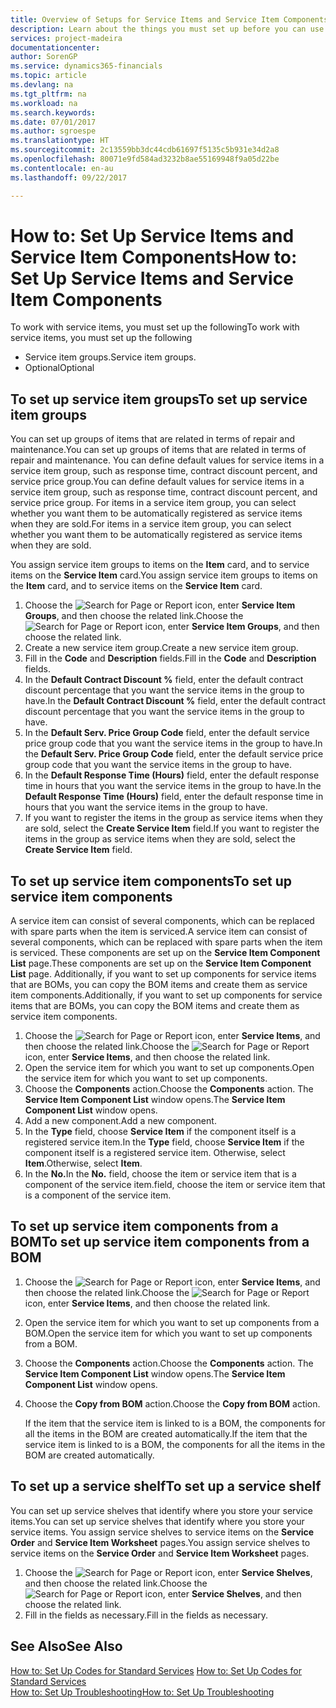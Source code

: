 ```yaml
---
title: Overview of Setups for Service Items and Service Item Components | Microsoft Docs
description: Learn about the things you must set up before you can use service items, including default values such as response time, contract discount percent, and service price group.
services: project-madeira
documentationcenter: 
author: SorenGP
ms.service: dynamics365-financials
ms.topic: article
ms.devlang: na
ms.tgt_pltfrm: na
ms.workload: na
ms.search.keywords: 
ms.date: 07/01/2017
ms.author: sgroespe
ms.translationtype: HT
ms.sourcegitcommit: 2c13559bb3dc44cdb61697f5135c5b931e34d2a8
ms.openlocfilehash: 80071e9fd584ad3232b8ae55169948f9a05d22be
ms.contentlocale: en-au
ms.lasthandoff: 09/22/2017

---
```

# <a name="how-to-set-up-service-items-and-service-item-components"></a><span data-ttu-id="6131f-103">How to: Set Up Service Items and Service Item Components</span><span class="sxs-lookup"><span data-stu-id="6131f-103">How to: Set Up Service Items and Service Item Components</span></span>
<span data-ttu-id="6131f-104">To work with service items, you must set up the following</span><span class="sxs-lookup"><span data-stu-id="6131f-104">To work with service items, you must set up the following</span></span>

* <span data-ttu-id="6131f-105">Service item groups.</span><span class="sxs-lookup"><span data-stu-id="6131f-105">Service item groups.</span></span> 
* <span data-ttu-id="6131f-106">Optional</span><span class="sxs-lookup"><span data-stu-id="6131f-106">Optional</span></span>

## <a name="to-set-up-service-item-groups"></a><span data-ttu-id="6131f-107">To set up service item groups</span><span class="sxs-lookup"><span data-stu-id="6131f-107">To set up service item groups</span></span>
<span data-ttu-id="6131f-108">You can set up groups of items that are related in terms of repair and maintenance.</span><span class="sxs-lookup"><span data-stu-id="6131f-108">You can set up groups of items that are related in terms of repair and maintenance.</span></span> <span data-ttu-id="6131f-109">You can define default values for service items in a service item group, such as response time, contract discount percent, and service price group.</span><span class="sxs-lookup"><span data-stu-id="6131f-109">You can define default values for service items in a service item group, such as response time, contract discount percent, and service price group.</span></span> <span data-ttu-id="6131f-110">For items in a service item group, you can select whether you want them to be automatically registered as service items when they are sold.</span><span class="sxs-lookup"><span data-stu-id="6131f-110">For items in a service item group, you can select whether you want them to be automatically registered as service items when they are sold.</span></span>  
  
<span data-ttu-id="6131f-111">You assign service item groups to items on the **Item** card, and to service items on the **Service Item** card.</span><span class="sxs-lookup"><span data-stu-id="6131f-111">You assign service item groups to items on the **Item** card, and to service items on the **Service Item** card.</span></span>  
  
1. <span data-ttu-id="6131f-112">Choose the ![Search for Page or Report](media/ui-search/search_small.png "Search for Page or Report icon") icon, enter **Service Item Groups**, and then choose the related link.</span><span class="sxs-lookup"><span data-stu-id="6131f-112">Choose the ![Search for Page or Report](media/ui-search/search_small.png "Search for Page or Report icon") icon, enter **Service Item Groups**, and then choose the related link.</span></span>  
2. <span data-ttu-id="6131f-113">Create a new service item group.</span><span class="sxs-lookup"><span data-stu-id="6131f-113">Create a new service item group.</span></span>  
3. <span data-ttu-id="6131f-114">Fill in the **Code** and **Description** fields.</span><span class="sxs-lookup"><span data-stu-id="6131f-114">Fill in the **Code** and **Description** fields.</span></span>  
4. <span data-ttu-id="6131f-115">In the **Default Contract Discount %** field, enter the default contract discount percentage that you want the service items in the group to have.</span><span class="sxs-lookup"><span data-stu-id="6131f-115">In the **Default Contract Discount %** field, enter the default contract discount percentage that you want the service items in the group to have.</span></span>  
5. <span data-ttu-id="6131f-116">In the **Default Serv. Price Group Code** field, enter the default service price group code that you want the service items in the group to have.</span><span class="sxs-lookup"><span data-stu-id="6131f-116">In the **Default Serv. Price Group Code** field, enter the default service price group code that you want the service items in the group to have.</span></span>  
6. <span data-ttu-id="6131f-117">In the **Default Response Time (Hours)** field, enter the default response time in hours that you want the service items in the group to have.</span><span class="sxs-lookup"><span data-stu-id="6131f-117">In the **Default Response Time (Hours)** field, enter the default response time in hours that you want the service items in the group to have.</span></span>  
7. <span data-ttu-id="6131f-118">If you want to register the items in the group as service items when they are sold, select the **Create Service Item** field.</span><span class="sxs-lookup"><span data-stu-id="6131f-118">If you want to register the items in the group as service items when they are sold, select the **Create Service Item** field.</span></span>  

## <a name="to-set-up-service-item-components"></a><span data-ttu-id="6131f-119">To set up service item components</span><span class="sxs-lookup"><span data-stu-id="6131f-119">To set up service item components</span></span>
<span data-ttu-id="6131f-120">A service item can consist of several components, which can be replaced with spare parts when the item is serviced.</span><span class="sxs-lookup"><span data-stu-id="6131f-120">A service item can consist of several components, which can be replaced with spare parts when the item is serviced.</span></span> <span data-ttu-id="6131f-121">These components are set up on the **Service Item Component List** page.</span><span class="sxs-lookup"><span data-stu-id="6131f-121">These components are set up on the **Service Item Component List** page.</span></span> <span data-ttu-id="6131f-122">Additionally, if you want to set up components for service items that are BOMs, you can copy the BOM items and create them as service item components.</span><span class="sxs-lookup"><span data-stu-id="6131f-122">Additionally, if you want to set up components for service items that are BOMs, you can copy the BOM items and create them as service item components.</span></span> 
  
1. <span data-ttu-id="6131f-123">Choose the ![Search for Page or Report](media/ui-search/search_small.png "Search for Page or Report icon") icon, enter **Service Items**, and then choose the related link.</span><span class="sxs-lookup"><span data-stu-id="6131f-123">Choose the ![Search for Page or Report](media/ui-search/search_small.png "Search for Page or Report icon") icon, enter **Service Items**, and then choose the related link.</span></span> 
2. <span data-ttu-id="6131f-124">Open the service item for which you want to set up components.</span><span class="sxs-lookup"><span data-stu-id="6131f-124">Open the service item for which you want to set up components.</span></span>  
3. <span data-ttu-id="6131f-125">Choose the **Components** action.</span><span class="sxs-lookup"><span data-stu-id="6131f-125">Choose the **Components** action.</span></span> <span data-ttu-id="6131f-126">The **Service Item Component List** window opens.</span><span class="sxs-lookup"><span data-stu-id="6131f-126">The **Service Item Component List** window opens.</span></span>  
4. <span data-ttu-id="6131f-127">Add a new component.</span><span class="sxs-lookup"><span data-stu-id="6131f-127">Add a new component.</span></span>  
5. <span data-ttu-id="6131f-128">In the **Type** field, choose **Service Item** if the component itself is a registered service item.</span><span class="sxs-lookup"><span data-stu-id="6131f-128">In the **Type** field, choose **Service Item** if the component itself is a registered service item.</span></span> <span data-ttu-id="6131f-129">Otherwise, select **Item**.</span><span class="sxs-lookup"><span data-stu-id="6131f-129">Otherwise, select **Item**.</span></span>  
6. <span data-ttu-id="6131f-130">In the **No.**</span><span class="sxs-lookup"><span data-stu-id="6131f-130">In the **No.**</span></span> <span data-ttu-id="6131f-131">field, choose the item or service item that is a component of the service item.</span><span class="sxs-lookup"><span data-stu-id="6131f-131">field, choose the item or service item that is a component of the service item.</span></span>  

## <a name="to-set-up-service-item-components-from-a-bom"></a><span data-ttu-id="6131f-132">To set up service item components from a BOM</span><span class="sxs-lookup"><span data-stu-id="6131f-132">To set up service item components from a BOM</span></span>
1.  <span data-ttu-id="6131f-133">Choose the ![Search for Page or Report](media/ui-search/search_small.png "Search for Page or Report icon") icon, enter **Service Items**, and then choose the related link.</span><span class="sxs-lookup"><span data-stu-id="6131f-133">Choose the ![Search for Page or Report](media/ui-search/search_small.png "Search for Page or Report icon") icon, enter **Service Items**, and then choose the related link.</span></span>  
2. <span data-ttu-id="6131f-134">Open the service item for which you want to set up components from a BOM.</span><span class="sxs-lookup"><span data-stu-id="6131f-134">Open the service item for which you want to set up components from a BOM.</span></span>  
3. <span data-ttu-id="6131f-135">Choose the **Components** action.</span><span class="sxs-lookup"><span data-stu-id="6131f-135">Choose the **Components** action.</span></span> <span data-ttu-id="6131f-136">The **Service Item Component List** window opens.</span><span class="sxs-lookup"><span data-stu-id="6131f-136">The **Service Item Component List** window opens.</span></span>  
4. <span data-ttu-id="6131f-137">Choose the **Copy from BOM** action.</span><span class="sxs-lookup"><span data-stu-id="6131f-137">Choose the **Copy from BOM** action.</span></span>  
  
    <span data-ttu-id="6131f-138">If the item that the service item is linked to is a BOM, the components for all the items in the BOM are created automatically.</span><span class="sxs-lookup"><span data-stu-id="6131f-138">If the item that the service item is linked to is a BOM, the components for all the items in the BOM are created automatically.</span></span>  

## <a name="to-set-up-a-service-shelf"></a><span data-ttu-id="6131f-139">To set up a service shelf</span><span class="sxs-lookup"><span data-stu-id="6131f-139">To set up a service shelf</span></span>
<span data-ttu-id="6131f-140">You can set up service shelves that identify where you store your service items.</span><span class="sxs-lookup"><span data-stu-id="6131f-140">You can set up service shelves that identify where you store your service items.</span></span> <span data-ttu-id="6131f-141">You assign service shelves to service items on the **Service Order** and **Service Item Worksheet** pages.</span><span class="sxs-lookup"><span data-stu-id="6131f-141">You assign service shelves to service items on the **Service Order** and **Service Item Worksheet** pages.</span></span>  
  
1. <span data-ttu-id="6131f-142">Choose the ![Search for Page or Report](media/ui-search/search_small.png "Search for Page or Report icon") icon, enter **Service Shelves**, and then choose the related link.</span><span class="sxs-lookup"><span data-stu-id="6131f-142">Choose the ![Search for Page or Report](media/ui-search/search_small.png "Search for Page or Report icon") icon, enter **Service Shelves**, and then choose the related link.</span></span>
2. <span data-ttu-id="6131f-143">Fill in the fields as necessary.</span><span class="sxs-lookup"><span data-stu-id="6131f-143">Fill in the fields as necessary.</span></span>

## <a name="see-also"></a><span data-ttu-id="6131f-144">See Also</span><span class="sxs-lookup"><span data-stu-id="6131f-144">See Also</span></span>
<span data-ttu-id="6131f-145">[How to: Set Up Codes for Standard Services](service-how-setup-service-coding.md) </span><span class="sxs-lookup"><span data-stu-id="6131f-145">[How to: Set Up Codes for Standard Services](service-how-setup-service-coding.md) </span></span>  
[<span data-ttu-id="6131f-146">How to: Set Up Troubleshooting</span><span class="sxs-lookup"><span data-stu-id="6131f-146">How to: Set Up Troubleshooting</span></span>](service-how-setup-troubleshooting.md)

